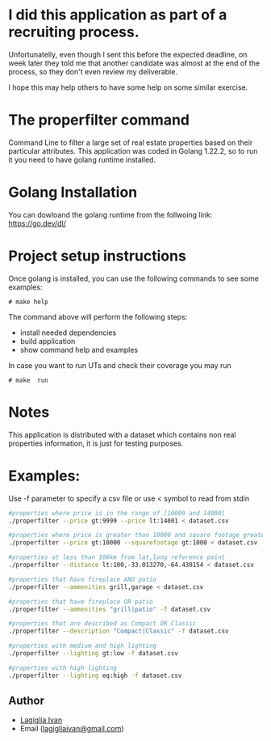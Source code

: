 # I did this application as part of a recruiting process.
Unfortunatelly, even though I sent this before the expected deadline, on week later they told me that
another candidate was almost at the end of the process, so they don't even review my deliverable.

I hope this may help others to have some help on some similar exercise. 

# The properfilter command
Command Line to filter a large set of real estate properties based on their particular attributes.
This application was coded in Golang 1.22.2, so to run it you need to have golang runtime installed.

# Golang Installation
You can dowloand the golang runtime from the follwoing link: https://go.dev/dl/

# Project setup instructions
Once golang is installed, you can use the following commands to see some examples:

```
# make help 
```
The command above will perform the following steps:
  - install needed dependencies
  - build application
  - show command help and examples

In case you want to run UTs and check their coverage you may run

```
# make  run
```

# Notes
This application is distributed with a dataset which contains non real properties information, it is just for testing purposes.

# Examples:
Use -f parameter to specify a csv file or use < symbol to read from stdin

```bash
#properties where price is in the range of [10000 and 14000]
./properfilter --price gt:9999 --price lt:14001 < dataset.csv

#properties where price is greater than 10000 and square footage greater than 1000
./properfilter --price gt:10000 --squarefootage gt:1000 < dataset.csv

#properties at less than 100km from lat,long reference point
./properfilter --distance lt:100,-33.013270,-64.430154 < dataset.csv

#properties that have fireplace AND patio
./properfilter --ammenities grill,garage < dataset.csv

#properties that have fireplace OR patio
./properfilter --ammenities "grill|patio" -f dataset.csv

#properties that are described as Compact OR Classic
./properfilter --description "Compact|Classic" -f dataset.csv

#properties with medium and high lighting
./properfilter --lighting gt:low -f dataset.csv

#properties with high lighting
./properfilter --lighting eq:high -f dataset.csv
```

## Author
- [Lagiglia Ivan](https://github.com/lagigliaivan)
- Email (lagigliaivan@gmail.com)
